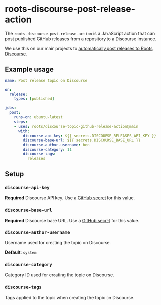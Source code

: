 # roots-discourse-post-release-action

The `roots-discourse-post-release-action` is a JavaScript action that can post published GitHub releases from a repository to a Discourse instance.

We use this on our main projects to [automatically post releases to Roots Discourse](https://discourse.roots.io/tag/releases?order=created).

## Example usage

```yaml
name: Post release topic on Discourse

on:
  release:
    types: [published]

jobs:
  post:
    runs-on: ubuntu-latest
    steps:
    - uses: roots/discourse-topic-github-release-action@main
      with:
        discourse-api-key: ${{ secrets.DISCOURSE_RELEASES_API_KEY }}
        discourse-base-url: ${{ secrets.DISCOURSE_BASE_URL }}
        discourse-author-username: ben
        discourse-category: 11
        discourse-tags:
          releases
```

## Setup

### `discourse-api-key`

**Required** Discourse API key. Use a [GitHub secret](https://docs.github.com/en/actions/security-guides/encrypted-secrets) for this value.

### `discourse-base-url`

**Required** Discourse base URL. Use a [GitHub secret](https://docs.github.com/en/actions/security-guides/encrypted-secrets) for this value.

### `discourse-author-username`

Username used for creating the topic on Discourse.

**Default**: `system`

### `discourse-category`

Category ID used for creating the topic on Discourse.

### `discourse-tags`

Tags applied to the topic when creating the topic on Discourse.
